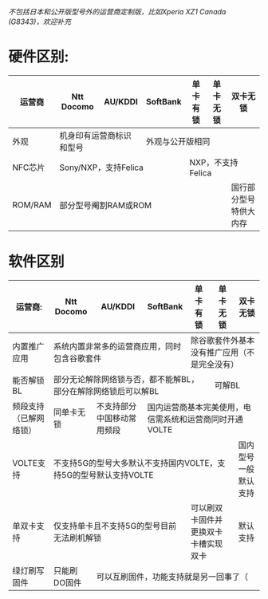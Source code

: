 *不包括日本和公开版型号外的运营商定制版，比如Xperia XZ1 Canada (G8343)，欢迎补充*

# 硬件区别:  


<table class="tg">
<thead>
  <tr>
    <th class="tg-nrix">运营商</th>
    <th class="tg-nrix">Ntt Docomo</th>
    <th class="tg-nrix">AU/KDDI</th>
    <th class="tg-nrix">SoftBank</th>
    <th class="tg-nrix">单卡有锁</th>
    <th class="tg-nrix">单卡无锁</th>
    <th class="tg-nrix">双卡无锁</th>
  </tr>
</thead>
<tbody>
  <tr>
    <td class="tg-nrix">外观</td>
    <td class="tg-nrix" colspan="2">机身印有运营商标识和型号</td>
    <td class="tg-nrix" colspan="4">外观与公开版相同</td>
  </tr>
  <tr>
    <td class="tg-nrix">NFC芯片</td>
    <td class="tg-nrix" colspan="3">Sony/NXP，支持Felica</td>
    <td class="tg-nrix" colspan="3">NXP，不支持Felica</td>
  </tr>
  <tr>
    <td class="tg-nrix">ROM/RAM</td>
    <td class="tg-nrix" colspan="5">部分型号阉割RAM或ROM</td>
    <td class="tg-nrix">国行部分型号特供大内存</td>
  </tr>
</tbody>
</table>


# 软件区别


<table class="tg">
<thead>
  <tr>
    <th class="tg-9wq8">运营商: </th>
    <th class="tg-9wq8">Ntt Docomo</th>
    <th class="tg-9wq8">AU/KDDI</th>
    <th class="tg-9wq8">SoftBank</th>
    <th class="tg-9wq8">单卡有锁</th>
    <th class="tg-9wq8">单卡无锁</th>
    <th class="tg-9wq8">双卡无锁</th>
  </tr>
</thead>
<tbody>
  <tr>
    <td class="tg-9wq8">内置推广应用</td>
    <td class="tg-9wq8" colspan="3">系统内置非常多的运营商应用，同时包含谷歌套件</td>
    <td class="tg-9wq8" colspan="3">除谷歌套件外基本没有推广应用（不是完全没有）</td>
  </tr>
  <tr>
    <td class="tg-9wq8">能否解锁BL</td>
    <td class="tg-9wq8" colspan="4">部分无论解除网络锁与否，都不能解BL，部分在解除网络锁后可以解BL</td>
    <td class="tg-9wq8" colspan="2">可解BL</td>
  </tr>
  <tr>
    <td class="tg-9wq8">频段支持（已解网络锁）</td>
    <td class="tg-9wq8">同单卡无锁</td>
    <td class="tg-9wq8">不支持部分中国移动常用频段</td>
    <td class="tg-9wq8" colspan="4">国内运营商基本完美使用，电信需系统和运营商同时开通VOLTE</td>
  </tr>
  <tr>
    <td class="tg-9wq8">VOLTE支持</td>
    <td class="tg-9wq8" colspan="5">不支持5G的型号大多默认不支持国内VOLTE，支持5G的型号默认支持VOLTE</td>
    <td class="tg-9wq8">国内型号一般默认支持</td>
  </tr>
  <tr>
    <td class="tg-9wq8">单双卡支持</td>
    <td class="tg-9wq8" colspan="3">仅支持单卡且不支持5G的型号目前无法刷机解锁</td>
    <td class="tg-9wq8" colspan="2">可以刷双卡固件并更换双卡卡槽实现双卡</td>
    <td class="tg-9wq8">默认支持</td>
  </tr>
  <tr>
    <td class="tg-9wq8">绿灯刷写固件</td>
    <td class="tg-9wq8">只能刷DO固件</td>
    <td class="tg-9wq8" colspan="5">可以互刷固件，功能支持就是另一回事了（</td>
  </tr>
</tbody>
</table>